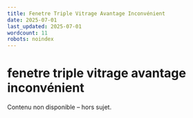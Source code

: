 ```yaml
---
title: Fenetre Triple Vitrage Avantage Inconvénient
date: 2025-07-01
last_updated: 2025-07-01
wordcount: 11
robots: noindex
---
```


# fenetre triple vitrage avantage inconvénient

Contenu non disponible – hors sujet.